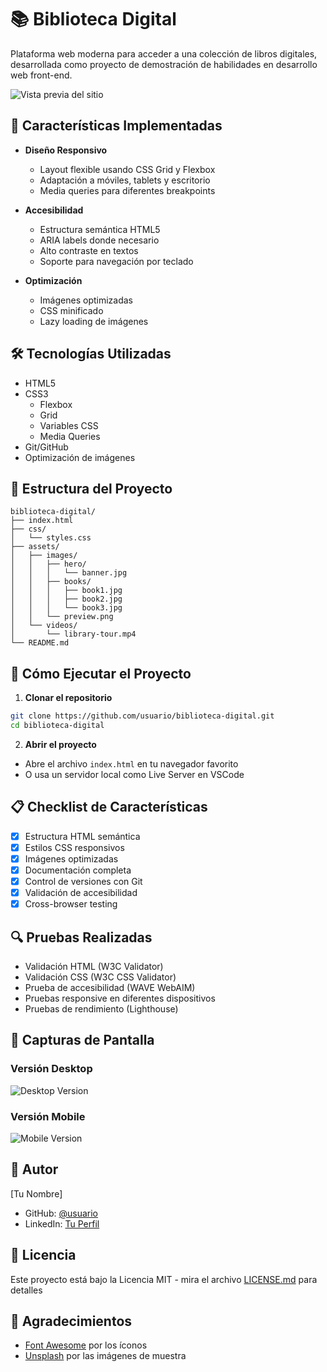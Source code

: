 # 📚 Biblioteca Digital

Plataforma web moderna para acceder a una colección de libros digitales, desarrollada como proyecto de demostración de habilidades en desarrollo web front-end.

![Vista previa del sitio](assets/images/preview.png)

## 🚀 Características Implementadas

- **Diseño Responsivo**
  - Layout flexible usando CSS Grid y Flexbox
  - Adaptación a móviles, tablets y escritorio
  - Media queries para diferentes breakpoints

- **Accesibilidad**
  - Estructura semántica HTML5
  - ARIA labels donde necesario
  - Alto contraste en textos
  - Soporte para navegación por teclado

- **Optimización**
  - Imágenes optimizadas
  - CSS minificado
  - Lazy loading de imágenes

## 🛠️ Tecnologías Utilizadas

- HTML5
- CSS3
  - Flexbox
  - Grid
  - Variables CSS
  - Media Queries
- Git/GitHub
- Optimización de imágenes

## 📂 Estructura del Proyecto

```
biblioteca-digital/
├── index.html
├── css/
│   └── styles.css
├── assets/
│   ├── images/
│   │   ├── hero/
│   │   │   └── banner.jpg
│   │   ├── books/
│   │   │   ├── book1.jpg
│   │   │   ├── book2.jpg
│   │   │   └── book3.jpg
│   │   └── preview.png
│   └── videos/
│       └── library-tour.mp4
└── README.md
```

## 🚦 Cómo Ejecutar el Proyecto

1. **Clonar el repositorio**
```bash
git clone https://github.com/usuario/biblioteca-digital.git
cd biblioteca-digital
```

2. **Abrir el proyecto**
- Abre el archivo `index.html` en tu navegador favorito
- O usa un servidor local como Live Server en VSCode

## 📋 Checklist de Características

- [x] Estructura HTML semántica
- [x] Estilos CSS responsivos
- [x] Imágenes optimizadas
- [x] Documentación completa
- [x] Control de versiones con Git
- [x] Validación de accesibilidad
- [x] Cross-browser testing

## 🔍 Pruebas Realizadas

- Validación HTML (W3C Validator)
- Validación CSS (W3C CSS Validator)
- Prueba de accesibilidad (WAVE WebAIM)
- Pruebas responsive en diferentes dispositivos
- Pruebas de rendimiento (Lighthouse)

## 📱 Capturas de Pantalla

### Versión Desktop
![Desktop Version](assets/images/desktop.png)

### Versión Mobile
![Mobile Version](assets/images/mobile.png)

## 👥 Autor

[Tu Nombre]
- GitHub: [@usuario](https://github.com/usuario)
- LinkedIn: [Tu Perfil](https://linkedin.com/in/usuario)

## 📄 Licencia

Este proyecto está bajo la Licencia MIT - mira el archivo [LICENSE.md](LICENSE.md) para detalles

## 🙏 Agradecimientos

- [Font Awesome](https://fontawesome.com/) por los íconos
- [Unsplash](https://unsplash.com/) por las imágenes de muestra

